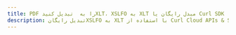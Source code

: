 ---title: PDF را به  تبدیل کنیدXLT، XSLFO به XLT مبدل رایگان یا Curl SDKdescription: تبدیل رایگانXSLFO به XLT با استفاده از Curl Cloud APIs & SDK همچنین اسناد PDF را در Cloud ایجاد، ویرایش و رندر کنید.---
